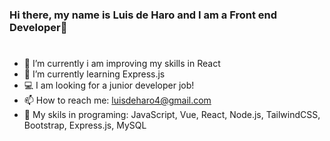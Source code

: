 ### Hi there, my name is Luis de Haro and I am a Front end Developer👋
# 
- 🔭 I’m currently i am improving my skills in React
- 🌱 I’m currently learning Express.js
- 💻 I am looking for a junior developer job!
- 📫 How to reach me: luisdeharo4@gmail.com
- 🧠 My skils in programing: JavaScript, Vue, React, Node.js, TailwindCSS, Bootstrap, Express.js, MySQL
<!--
**luisy9/luisy9** is a ✨ _special_ ✨ repository because its `README.md` (this file) appears on your GitHub profile.

Here are some ideas to get you started:



